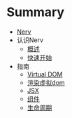 # Summary

* [Nerv](README.md)
* 认识Nerv
  * [概述](intro/overview.md)
  * [快速开始](intro/getting-started.md)
* 指南
  * [Virtual DOM](guides/virtual-dom.md)
  * [渲染虚拟dom](guides/render.md)
  * [JSX](guides/jsx.md)
  * [组件](guides/component.md)
  * [生命周期](guides/lifecycle.md)